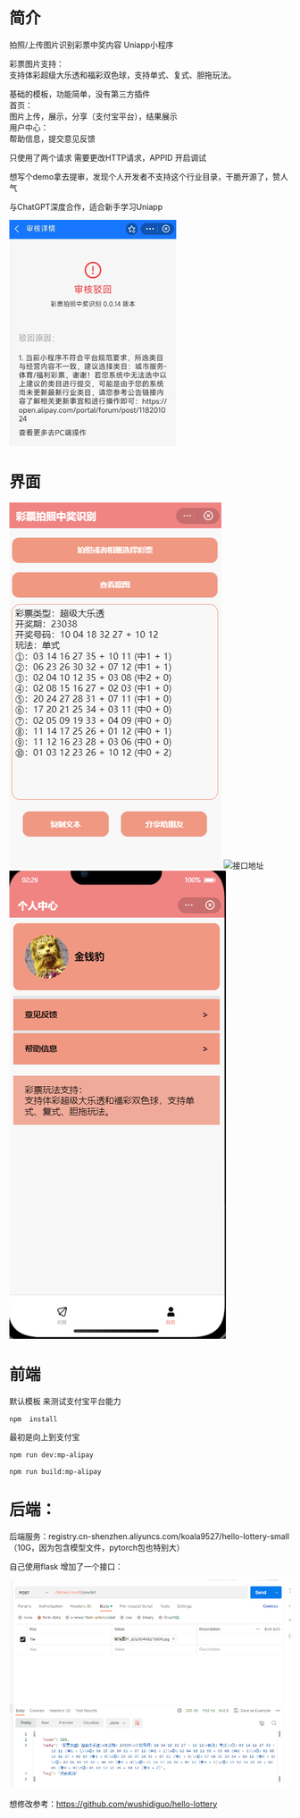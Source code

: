 
# 简介
拍照/上传图片识别彩票中奖内容 Uniapp小程序  


彩票图片支持：<br>支持体彩超级大乐透和福彩双色球，支持单式、复式、胆拖玩法。



基础的模板，功能简单，没有第三方插件   
首页：  
图片上传，展示，分享（支付宝平台），结果展示  
用户中心：  
帮助信息，提交意见反馈 
 
只使用了两个请求  需要更改HTTP请求，APPID 开启调试

想写个demo拿去提审，发现个人开发者不支持这个行业目录，干脆开源了，赞人气

与ChatGPT深度合作，适合新手学习Uniapp

![接口地址](/image/error.png)



# 界面
![接口地址](/image/index.png)
![接口地址](/image/show.png)
![接口地址](/image/home.png)

# 前端 
默认模板 来测试支付宝平台能力
```
npm  install 

```
最初是向上到支付宝
```
npm run dev:mp-alipay

```
```
npm run build:mp-alipay
```

# 后端：


后端服务：registry.cn-shenzhen.aliyuncs.com/koala9527/hello-lottery-small  （10G，因为包含模型文件，pytorch包也特别大）  


自己使用flask 增加了一个接口：

![接口地址](postman.png)


想修改参考：https://github.com/wushidiguo/hello-lottery

